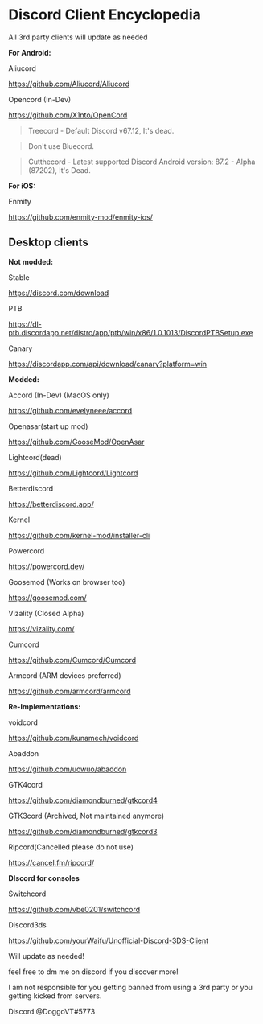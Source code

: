 # Discord Client Encyclopedia

All 3rd party clients will update as needed

**For Android:**

Aliucord

<https://github.com/Aliucord/Aliucord>

Opencord (In-Dev)

<https://github.com/X1nto/OpenCord>

> Treecord - Default Discord v67.12, It's dead.

> Don't use Bluecord.

> Cutthecord - Latest supported Discord Android version: 87.2 - Alpha (87202), It's Dead.

**For iOS:**

Enmity

<https://github.com/enmity-mod/enmity-ios/>

## Desktop clients

**Not modded:**

Stable

<https://discord.com/download>

PTB

<https://dl-ptb.discordapp.net/distro/app/ptb/win/x86/1.0.1013/DiscordPTBSetup.exe>

Canary

<https://discordapp.com/api/download/canary?platform=win>

**Modded:**

Accord (In-Dev) (MacOS only)

<https://github.com/evelyneee/accord>

Openasar(start up mod)

<https://github.com/GooseMod/OpenAsar>

Lightcord(dead)

<https://github.com/Lightcord/Lightcord>

Betterdiscord

<https://betterdiscord.app/>

Kernel

<https://github.com/kernel-mod/installer-cli>

Powercord

<https://powercord.dev/>

Goosemod (Works on browser too)

<https://goosemod.com/>

Vizality (Closed Alpha)

<https://vizality.com/>

Cumcord

<https://github.com/Cumcord/Cumcord>

Armcord (ARM devices preferred)

<https://github.com/armcord/armcord>

**Re-Implementations:**

voidcord

<https://github.com/kunamech/voidcord>

Abaddon

<https://github.com/uowuo/abaddon>

GTK4cord

<https://github.com/diamondburned/gtkcord4>

GTK3cord (Archived, Not maintained anymore)

<https://github.com/diamondburned/gtkcord3>

Ripcord(Cancelled please do not use)

<https://cancel.fm/ripcord/>

**DIscord for consoles**

Switchcord

<https://github.com/vbe0201/switchcord>

Discord3ds

<https://github.com/yourWaifu/Unofficial-Discord-3DS-Client>

Will update as needed!

feel free to dm me on discord if you discover more!

I am not responsible for you getting banned from using a 3rd party or you getting kicked from servers.

Discord @DoggoVT#5773
